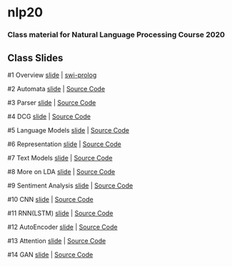 # nlp20

### Class material for Natural Language Processing Course 2020

## Class Slides
#1 Overview [slide](https://info-ruc.github.io/nlp20/overview.pdf) 
| [swi-prolog](https://www.swi-prolog.org/)

#2 Automata [slide](https://info-ruc.github.io/nlp20/automata.pdf) 
| [Source Code](https://info-ruc.github.io/nlp20/auto.pl)

#3 Parser [slide](https://info-ruc.github.io/nlp20/parser.pdf) 
| [Source Code](https://info-ruc.github.io/nlp20/parser.pl)

#4 DCG [slide](https://info-ruc.github.io/nlp20/dcg.pdf) 
| [Source Code](https://info-ruc.github.io/nlp20/dcg.zip)

#5 Language Models [slide](https://info-ruc.github.io/nlp20/lanmod.pdf) 
| [Source Code](https://info-ruc.github.io/nlp20/spacy-intro.ipynb)

#6 Representation [slide](https://info-ruc.github.io/nlp20/representation.pdf) 
| [Source Code](https://info-ruc.github.io/nlp20/gensim-intro.ipynb)

#7 Text Models [slide](https://info-ruc.github.io/nlp20/textmodel.pdf) 
| [Source Code](https://info-ruc.github.io/nlp20/textmodel.zip)

#8 More on LDA [slide](https://info-ruc.github.io/nlp20/morelda.pdf) 
| [Source Code](https://info-ruc.github.io/nlp20/morelda.zip)

#9 Sentiment Analysis [slide](https://info-ruc.github.io/nlp20/sentiment.pdf) 
| [Source Code](https://info-ruc.github.io/nlp20/sentiment.zip)

#10 CNN [slide](https://info-ruc.github.io/nlp20/dl-cnn.pdf) 
| [Source Code](https://info-ruc.github.io/nlp20/cnn.zip)

#11 RNN(LSTM) [slide](https://info-ruc.github.io/nlp20/dl-lstm.pdf) 
| [Source Code](https://info-ruc.github.io/nlp20/lstm.zip)

#12 AutoEncoder [slide](https://info-ruc.github.io/nlp20/dl-ae.pdf) 
| [Source Code](https://info-ruc.github.io/nlp20/ae.zip)

#13 Attention [slide](https://info-ruc.github.io/nlp20/dl-attn.pdf) 
| [Source Code](https://info-ruc.github.io/nlp20/attn.zip)

#14 GAN [slide](https://info-ruc.github.io/nlp20/dl-gan.pdf) 
| [Source Code](https://info-ruc.github.io/nlp20/gan.zip)
